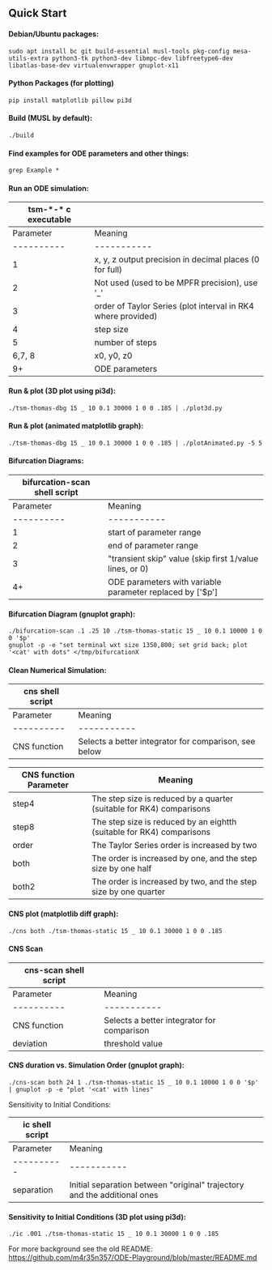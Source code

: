 ## Quick Start

#### Debian/Ubuntu packages:
```
sudo apt install bc git build-essential musl-tools pkg-config mesa-utils-extra python3-tk python3-dev libmpc-dev libfreetype6-dev libatlas-base-dev virtualenvwrapper gnuplot-x11
```
#### Python Packages (for plotting)
```
pip install matplotlib pillow pi3d
```
#### Build (MUSL by default):
```
./build
```
#### Find examples for ODE parameters and other things:
```
grep Example *
```
#### Run an ODE simulation:

tsm-\*-\* c executable ||
----------|-----------
Parameter | Meaning
----------|-----------
1 | x, y, z output precision in decimal places (0 for full)
2 | Not used (used to be MPFR precision), use '_'
3 | order of Taylor Series (plot interval in RK4 where provided)
4 | step size
5 | number of steps
6,7, 8 | x0, y0, z0
9+ | ODE parameters

#### Run & plot (3D plot using pi3d):
```
./tsm-thomas-dbg 15 _ 10 0.1 30000 1 0 0 .185 | ./plot3d.py
```
#### Run & plot (animated matplotlib graph):
```
./tsm-thomas-dbg 15 _ 10 0.1 30000 1 0 0 .185 | ./plotAnimated.py -5 5
```
#### Bifurcation Diagrams:

bifurcation-scan shell script ||
----------|-----------
Parameter | Meaning
----------|-----------
1 | start of parameter range
2 | end of parameter range
3 | "transient skip" value (skip first 1/value lines, or 0)
4+ | ODE parameters with variable parameter replaced by ['$p']

#### Bifurcation Diagram (gnuplot graph):
```
./bifurcation-scan .1 .25 10 ./tsm-thomas-static 15 _ 10 0.1 10000 1 0 0 '$p'
gnuplot -p -e "set terminal wxt size 1350,800; set grid back; plot '<cat' with dots" </tmp/bifurcationX
```
#### Clean Numerical Simulation:

cns shell script ||
----------|-----------
Parameter | Meaning
----------|-----------
CNS function | Selects a better integrator for comparison, see below

CNS function Parameter | Meaning
----------|-----------
step4 | The step size is reduced by a quarter (suitable for RK4) comparisons
step8 | The step size is reduced by an eightth (suitable for RK4) comparisons
order | The Taylor Series order is increased by two
both | The order is increased by one, and the step size by one half
both2 | The order is increased by two, and the step size by one quarter

#### CNS plot (matplotlib diff graph):
```
./cns both ./tsm-thomas-static 15 _ 10 0.1 30000 1 0 0 .185
```
#### CNS Scan

cns-scan shell script ||
----------|-----------
Parameter | Meaning
----------|-----------
CNS function | Selects a better integrator for comparison
deviation | threshold value

#### CNS duration vs. Simulation Order (gnuplot graph):
```
./cns-scan both 24 1 ./tsm-thomas-static 15 _ 10 0.1 10000 1 0 0 '$p' | gnuplot -p -e "plot '<cat' with lines"
```
Sensitivity to Initial Conditions:

ic shell script ||
----------|-----------
Parameter | Meaning
----------|-----------
separation | Initial separation between "original" trajectory and the additional ones

#### Sensitivity to Initial Conditions (3D plot using pi3d):
```
./ic .001 ./tsm-thomas-static 15 _ 10 0.1 30000 1 0 0 .185
```

For more background see the old README:
https://github.com/m4r35n357/ODE-Playground/blob/master/README.md
